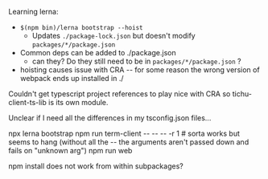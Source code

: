 Learning lerna:

- `$(npm bin)/lerna bootstrap --hoist`
  - Updates `./package-lock.json` but doesn't modify `packages/*/package.json`
- Common deps can be added to ./package.json
  - can they? Do they still need to be in `packages/*/package.json` ?
- hoisting causes issue with CRA -- for some reason the wrong version of webpack ends up installed in ./

Couldn't get typescript project references to play nice with CRA so tichu-client-ts-lib is its own module.

Unclear if I need all the differences in my tsconfig.json files...

npx lerna bootstrap
npm run term-client -- -- -- -r 1 # sorta works but seems to hang (without all the -- the arguments aren't passed down and fails on "unknown arg")
npm run web

npm install does not work from within subpackages?
